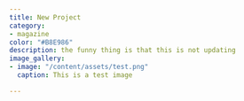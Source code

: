 ```yaml
---
title: New Project
category:
- magazine
color: "#B8E986"
description: the funny thing is that this is not updating
image_gallery:
- image: "/content/assets/test.png"
  caption: This is a test image

---
```

# 